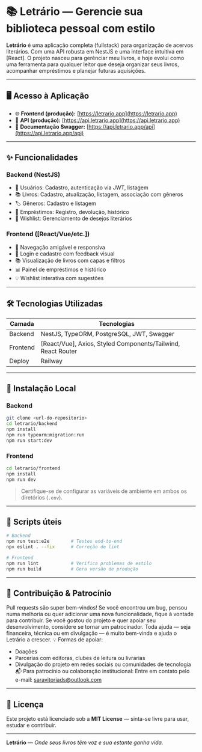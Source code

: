 # 📚 Letrário — Gerencie sua biblioteca pessoal com estilo

**Letrário** é uma aplicação completa (fullstack) para organização de acervos literários. Com uma API robusta em NestJS e uma interface intuitiva em [React]. O projeto nasceu para gerênciar meu livros, e hoje evolui como uma ferramenta para qualquer leitor que deseja organizar seus livros, acompanhar empréstimos e planejar futuras aquisições.

---

## 🖥️ Acesso à Aplicação

- 🌐 **Frontend (produção):** [https://letrario.app](https://letrario.app)  
- 🔌 **API (produção):** [https://api.letrario.app](https://api.letrario.app)  
- 📑 **Documentação Swagger:** [https://api.letrario.app/api](https://api.letrario.app/api)

---

## ✨ Funcionalidades

### Backend (NestJS)
- 👤 Usuários: Cadastro, autenticação via JWT, listagem
- 📚 Livros: Cadastro, atualização, listagem, associação com gêneros
- 🏷️ Gêneros: Cadastro e listagem
- 🔄 Empréstimos: Registro, devolução, histórico
- 💭 Wishlist: Gerenciamento de desejos literários

### Frontend ([React/Vue/etc.])
- 🧭 Navegação amigável e responsiva
- 🔐 Login e cadastro com feedback visual
- 📚 Visualização de livros com capas e filtros
- 📊 Painel de empréstimos e histórico
- 💡 Wishlist interativa com sugestões

---

## 🛠️ Tecnologias Utilizadas

| Camada       | Tecnologias                                                                 |
|--------------|------------------------------------------------------------------------------|
| Backend      | NestJS, TypeORM, PostgreSQL, JWT, Swagger                                   |
| Frontend     | [React/Vue], Axios, Styled Components/Tailwind, React Router           |
| Deploy       | Railway         |

---

## 🚀 Instalação Local

### Backend
```bash
git clone <url-do-repositorio>
cd letrario/backend
npm install
npm run typeorm:migration:run
npm run start:dev
```

### Frontend
```bash
cd letrario/frontend
npm install
npm run dev
```

> Certifique-se de configurar as variáveis de ambiente em ambos os diretórios (`.env`).

---

## 🧪 Scripts úteis

```bash
# Backend
npm run test:e2e        # Testes end-to-end
npx eslint . --fix      # Correção de lint

# Frontend
npm run lint            # Verifica problemas de estilo
npm run build           # Gera versão de produção
```

---

## 🤝 Contribuição & Patrocínio

Pull requests são super bem-vindos! Se você encontrou um bug, pensou numa melhoria ou quer adicionar uma nova funcionalidade, fique à vontade para contribuir. Se você gostou do projeto e quer apoiar seu desenvolvimento, considere se tornar um patrocinador. Toda ajuda — seja financeira, técnica ou em divulgação — é muito bem-vinda e ajuda o Letrário a crescer.
💡 Formas de apoiar:
- Doações
- Parcerias com editoras, clubes de leitura ou livrarias
- Divulgação do projeto em redes sociais ou comunidades de tecnologia 📬 Para patrocínio ou colaboração institucional: Entre em contato pelo e-mail: saravitoriads@outlook.com


---

## 📄 Licença

Este projeto está licenciado sob a **MIT License** — sinta-se livre para usar, estudar e contribuir.

---

**Letrário** — *Onde seus livros têm voz e sua estante ganha vida.*
